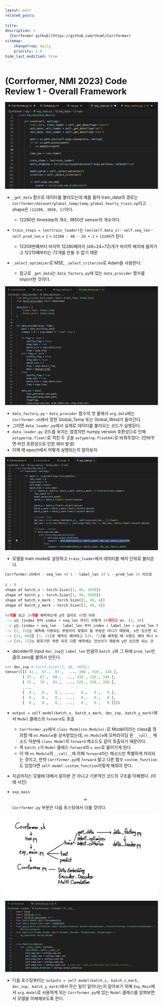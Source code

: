 ```yaml
---
layout: post
related_posts:
  _
title: 
description: >
  [Corrformer github](https://github.com/thuml/Corrformer)
sitemap:
    changefreq: daily
    priority: 1.0
hide_last_modified: true
---
```


# (Corrformer, NMI 2023) Code Review 1 - Overall Framework

![사진11](/assets/img/pytorch/corrformer0/corrformer011.png)

- `_get_data` 함수로 데이터를 불러오는데 예를 들어 train_data의 경로는 `Corrformer/dataset/global_temp/temp_global_hourly_train.np`이고 shape은 `(12280, 3850, 1)`이다.
  - 12280은 timestep의 개수, 3850은 sensor의 개수이다.
- `train_steps = len(train_loader)`는 `len(self.data_x)` - `self.seq_len` - `self.pred_len` + `1` = `12280 - 48 - 24 + 1` = `12209`가 된다.
  - 12209번째부터 마지막 12280째까지 (48+24=72)개가 마지막 배치에 들어가고 12210째부터는 72개를 만들 수 없기 때문
- `_select_optimizer`로 MSE, `_select_criterion`로 Adam을 사용한다.

  - 참고로 `_get_data`는 `data_factory.py`에 있는 `data_provider` 함수를 import한 것이다.

![사진8](/assets/img/pytorch/corrformer0/corrformer08.png)

- `data_factory.py` - `data_provider` 함수의 첫 줄에서 `arg.data`에는 `Corrformer.sh`에서 정한 Global_Temp 또는 Global_Wind가 들어간다.
- 그러면 `data_loader.py`에서 실제로 데이터를 불러오는 코드가 실행된다. 
- `data_loader.py` 코드를 보지는 않겠지만 numpy version 호환성으로 인해 `astype(np.float)`로 적힌 두 곳을 `astype(np.float64)`로 바꿔주었다. (안바꾸면 버전 호환성으로 인한 에러 발생)
- 이제 매 epoch에서 어떻게 실행되는지 알아보자.

![사진7](/assets/img/pytorch/corrformer0/corrformer07.png)

- 모델을 train mode로 설정하고 `train_loader`에서 데이터를 배치 단위로 불러온다.

~~~python
Corrformer.sh에서 --seq_len 48 \ --label_len 24 \ --pred_len 24 이므로

i : 0
shape of batch_x : torch.Size([1, 48, 3850])
shape of batch_y : torch.Size([1, 48, 3850])
shape of batch_x_mark : torch.Size([1, 48, 4])
shape of batch_y_mark : torch.Size([1, 48, 4])

48개를 보고 24개를 예측하는데 y의 길이도 48인 이유
--> x는 [index 부터 index + seq_len 까지] 이렇게 48개이고 ex. [1, 48]
--> y는 [index + seq_len - label_len 부터 index + label_len + pred_len 까지] 이렇게 48개 ex. [25, 72]
--> [1, 24]는 예측에 사용되는 부분이지 맞춰야 할 부분은 아니기 때문에, x만 있으면 되고 y에는 없어도 되는 것이고
--> [25, 48]은 [1, 24]로 예측도 해야하고 [49, 72]를 예측할 때 사용도 해야 하니 x와 y가 모두 있어야 하고
--> [49, 72]는 맞추기만 하면 되지 다른 예측에는 안쓰이기 때문에 y만 있으면 되는 것
~~~

- decoder의 input `dec_inp`는 `label_len` 만큼의 `batch_y`와 그 뒤에 `pred_len`만큼의 zero를 붙여서 만든다.

~~~python
>>> dec_inp # torch.Size([1, 48, 3850])
tensor([[[ 42.,  67.,  87.,  ..., 300., 310., 320.],
        [ 37.,  67.,  88.,  ..., 310., 320., 340.],
        [ 31.,  70.,  91.,  ..., 320., 330., 350.],
        ...,
        [  0.,   0.,   0.,  ...,   0.,   0.,   0.],
        [  0.,   0.,   0.,  ...,   0.,   0.,   0.],
        [  0.,   0.,   0.,  ...,   0.,   0.,   0.]]])
~~~

- `output = self.model(batch_x, batch_x_mark, dec_inp, batch_y_mark)`에서 `Model` 클래스의 `forward`도 호출
  - `Corrformer.py`에서 `class Model(nn.Module):`로 Model이라는 class를 정의할 때 `nn.Module`을 상속받았는데, `nn.Module`에 오버라이딩 된 `__call__` 메소드 덕분에 `class Model`의 `forward` 메소드도 같이 호출되기 때문이다.
  - 즉 `batch_x`가 `Model` 클래스 `forward`의 `x_enc`로 들어가게 된다.
  - 이 때 `nn.Module`의 `__call__`에 의해 `forward`라는 메소드만 특별하게 처리되는 것이고, 만약 `Corrformer.py`에 `forward` 말고 다른 함수 `custom_function`도 있었다면 `self.model.custom_function`이렇게 해줘야 한다.

- 지금까지는 모델에 대해서 알아본 건 아니고 기본적인 코드의 구조를 이해했다. (아래 사진)
- `exp_main` $$\to$$ `Corrformer.py` 부분은 다음 포스팅에서 다룰 것이다.

![사진10](/assets/img/pytorch/corrformer0/corrformer010.jpeg)

![사진9](/assets/img/pytorch/corrformer0/corrformer09.png)

- 다음 포스팅부터는 `outputs = self.model(batch_x, batch_x_mark, dec_inp, batch_y_mark)`에서 무슨 일이 일어나는지 알아보기 위해 `Exp_Main`에서 `arg.model`로 사용하게 되는 `Corrformer.py`에 있는 `Model` 클래스를 살펴보면서 모델을 이해해보도록 한다.